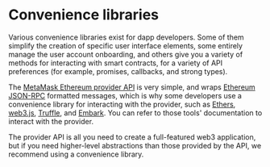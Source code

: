 # Convenience libraries

Various convenience libraries exist for dapp developers.
Some of them simplify the creation of specific user interface elements, some entirely manage the
user account onboarding, and others give you a variety of methods for interacting with smart
contracts, for a variety of API preferences (for example, promises, callbacks, and strong types).

The [MetaMask Ethereum provider API](../reference/provider-api.md) is very simple, and wraps
[Ethereum JSON-RPC](https://eth.wiki/json-rpc/API#json-rpc-methods) formatted messages, which is why
some developers use a convenience library for interacting with the provider, such as
[Ethers](https://www.npmjs.com/package/ethers), [web3.js](https://www.npmjs.com/package/web3),
[Truffle](https://www.trufflesuite.com/), and [Embark](https://framework.embarklabs.io/).
You can refer to those tools' documentation to interact with the provider.

The provider API is all you need to create a full-featured web3 application, but if you need
higher-level abstractions than those provided by the API, we recommend using a convenience library.

